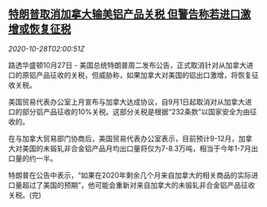 <!--1603851795000-->
[特朗普取消加拿大输美铝产品关税 但警告称若进口激增或恢复征税](https://cn.reuters.com/article/usa-canada-aluminium-1027-tues-idCNKBS27D05Z)
------

<div><i>2020-10-28T02:00:51Z</i></div><p>路透华盛顿10月27日 - 美国总统特朗普周二发布公告，正式取消针对从加拿大进口的原铝产品征收的关税，但威胁称，如果加拿大对美国的铝出口激增，将恢复征收关税。</p><p>美国贸易代表办公室上月宣布与加拿大达成协议，自9月1日起取消对从加拿大进口的部分铝产品征收的10%关税。这部分关税是根据“232条款”以国家安全为由征收的。</p><p>在与加拿大贸易部门协商后，美国贸易代表办公室表示，目前预计9-12月，加拿大对美国的未锻轧非合金铝产品月均出口量将仅为7-8.3万吨，相当于今年1-7月出口量的约一半。</p><p>特朗普在公告中表示，“如果在2020年剩余几个月来自加拿大的相关商品的实际进口量超过了美国的预期”，他可能会重新对来自加拿大的未锻轧非合金铝产品征收关税。(完)</p>
